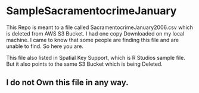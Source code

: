 # SampleSacramentocrimeJanuary

This Repo is meant to a file called SacramentocrimeJanuary2006.csv which is deleted from AWS S3 Bucket. I had one copy Downloaded on my local machine. I came to know that some people are finding this file and are unable to find.
So here you are.

This file also listed in Spatial Key Support, which is R Studios sample file.
But it also points to the same S3 Bucket which is being Deleted.

## I do not Own this file in any way.

